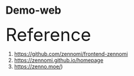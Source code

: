 # Demo-web


<font size=30> Reference </font>
1. https://github.com/zennomi/frontend-zennomi
2. https://zennomi.github.io/homepage
3. https://zenno.moe/)

